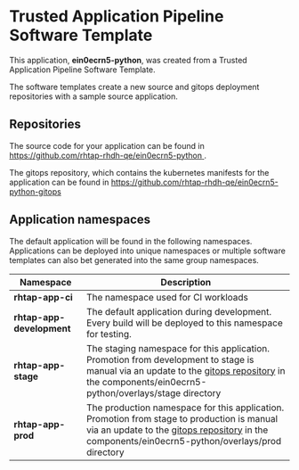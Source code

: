# Trusted Application Pipeline Software Template

This application, **ein0ecrn5-python**, was created from a Trusted Application Pipeline Software Template.

The software templates create a new source and gitops deployment repositories with a sample source application. 

## Repositories

The source code for your application can be found in [https://github.com/rhtap-rhdh-qe/ein0ecrn5-python ](https://github.com/rhtap-rhdh-qe/ein0ecrn5-python ).
 
The gitops repository, which contains the kubernetes manifests for the application can be found in 
[https://github.com/rhtap-rhdh-qe/ein0ecrn5-python-gitops ](https://github.com/rhtap-rhdh-qe/ein0ecrn5-python-gitops ) 

## Application namespaces 

The default application will be found in the following namespaces. Applications can be deployed into unique namespaces or multiple software templates can also bet generated into the same group namespaces.  

|  Namespace   |  Description   |  
| -------- | -------- |
| **rhtap-app-ci** | The namespace used for CI workloads |
| **rhtap-app-development** | The default application during development. Every build will be deployed to this namespace for testing. |
| **rhtap-app-stage** | The staging namespace for this application. Promotion from development to stage is manual via an update to the [gitops repository](https://github.com/rhtap-rhdh-qe/ein0ecrn5-python-gitops ) in the components/ein0ecrn5-python/overlays/stage directory |
| **rhtap-app-prod** | The production namespace for this application. Promotion from stage to production is manual via an update to the [gitops repository](https://github.com/rhtap-rhdh-qe/ein0ecrn5-python-gitops ) in the components/ein0ecrn5-python/overlays/prod directory |